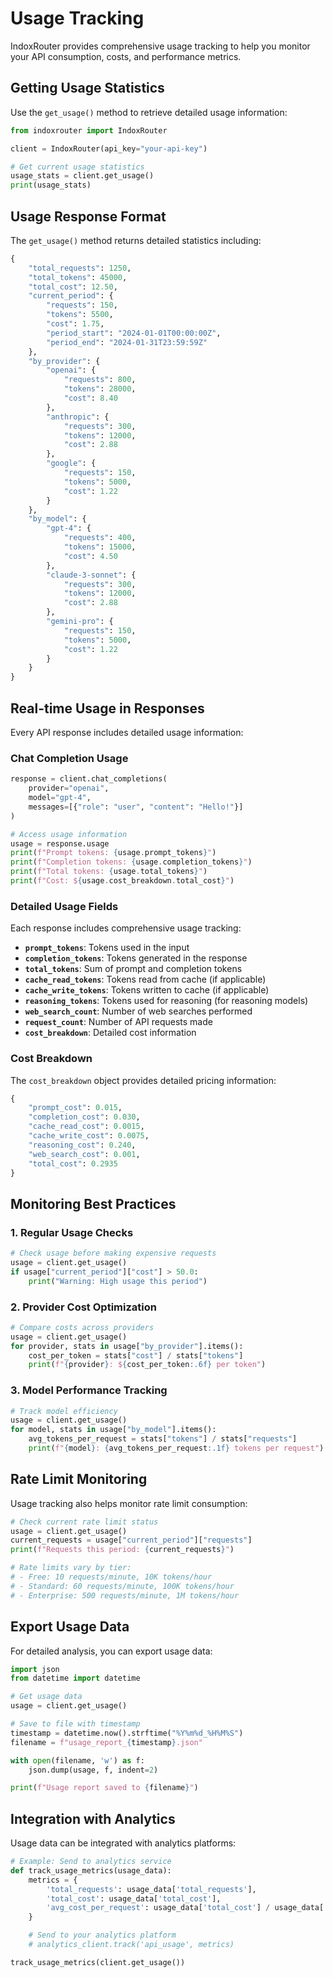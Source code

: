 # Usage Tracking

IndoxRouter provides comprehensive usage tracking to help you monitor your API consumption, costs, and performance metrics.

## Getting Usage Statistics

Use the `get_usage()` method to retrieve detailed usage information:

```python
from indoxrouter import IndoxRouter

client = IndoxRouter(api_key="your-api-key")

# Get current usage statistics
usage_stats = client.get_usage()
print(usage_stats)
```

## Usage Response Format

The `get_usage()` method returns detailed statistics including:

```python
{
    "total_requests": 1250,
    "total_tokens": 45000,
    "total_cost": 12.50,
    "current_period": {
        "requests": 150,
        "tokens": 5500,
        "cost": 1.75,
        "period_start": "2024-01-01T00:00:00Z",
        "period_end": "2024-01-31T23:59:59Z"
    },
    "by_provider": {
        "openai": {
            "requests": 800,
            "tokens": 28000,
            "cost": 8.40
        },
        "anthropic": {
            "requests": 300,
            "tokens": 12000,
            "cost": 2.88
        },
        "google": {
            "requests": 150,
            "tokens": 5000,
            "cost": 1.22
        }
    },
    "by_model": {
        "gpt-4": {
            "requests": 400,
            "tokens": 15000,
            "cost": 4.50
        },
        "claude-3-sonnet": {
            "requests": 300,
            "tokens": 12000,
            "cost": 2.88
        },
        "gemini-pro": {
            "requests": 150,
            "tokens": 5000,
            "cost": 1.22
        }
    }
}
```

## Real-time Usage in Responses

Every API response includes detailed usage information:

### Chat Completion Usage

```python
response = client.chat_completions(
    provider="openai",
    model="gpt-4",
    messages=[{"role": "user", "content": "Hello!"}]
)

# Access usage information
usage = response.usage
print(f"Prompt tokens: {usage.prompt_tokens}")
print(f"Completion tokens: {usage.completion_tokens}")
print(f"Total tokens: {usage.total_tokens}")
print(f"Cost: ${usage.cost_breakdown.total_cost}")
```

### Detailed Usage Fields

Each response includes comprehensive usage tracking:

- **`prompt_tokens`**: Tokens used in the input
- **`completion_tokens`**: Tokens generated in the response
- **`total_tokens`**: Sum of prompt and completion tokens
- **`cache_read_tokens`**: Tokens read from cache (if applicable)
- **`cache_write_tokens`**: Tokens written to cache (if applicable)
- **`reasoning_tokens`**: Tokens used for reasoning (for reasoning models)
- **`web_search_count`**: Number of web searches performed
- **`request_count`**: Number of API requests made
- **`cost_breakdown`**: Detailed cost information

### Cost Breakdown

The `cost_breakdown` object provides detailed pricing information:

```python
{
    "prompt_cost": 0.015,
    "completion_cost": 0.030,
    "cache_read_cost": 0.0015,
    "cache_write_cost": 0.0075,
    "reasoning_cost": 0.240,
    "web_search_cost": 0.001,
    "total_cost": 0.2935
}
```

## Monitoring Best Practices

### 1. Regular Usage Checks

```python
# Check usage before making expensive requests
usage = client.get_usage()
if usage["current_period"]["cost"] > 50.0:
    print("Warning: High usage this period")
```

### 2. Provider Cost Optimization

```python
# Compare costs across providers
usage = client.get_usage()
for provider, stats in usage["by_provider"].items():
    cost_per_token = stats["cost"] / stats["tokens"]
    print(f"{provider}: ${cost_per_token:.6f} per token")
```

### 3. Model Performance Tracking

```python
# Track model efficiency
usage = client.get_usage()
for model, stats in usage["by_model"].items():
    avg_tokens_per_request = stats["tokens"] / stats["requests"]
    print(f"{model}: {avg_tokens_per_request:.1f} tokens per request")
```

## Rate Limit Monitoring

Usage tracking also helps monitor rate limit consumption:

```python
# Check current rate limit status
usage = client.get_usage()
current_requests = usage["current_period"]["requests"]
print(f"Requests this period: {current_requests}")

# Rate limits vary by tier:
# - Free: 10 requests/minute, 10K tokens/hour
# - Standard: 60 requests/minute, 100K tokens/hour
# - Enterprise: 500 requests/minute, 1M tokens/hour
```

## Export Usage Data

For detailed analysis, you can export usage data:

```python
import json
from datetime import datetime

# Get usage data
usage = client.get_usage()

# Save to file with timestamp
timestamp = datetime.now().strftime("%Y%m%d_%H%M%S")
filename = f"usage_report_{timestamp}.json"

with open(filename, 'w') as f:
    json.dump(usage, f, indent=2)

print(f"Usage report saved to {filename}")
```

## Integration with Analytics

Usage data can be integrated with analytics platforms:

```python
# Example: Send to analytics service
def track_usage_metrics(usage_data):
    metrics = {
        'total_requests': usage_data['total_requests'],
        'total_cost': usage_data['total_cost'],
        'avg_cost_per_request': usage_data['total_cost'] / usage_data['total_requests']
    }

    # Send to your analytics platform
    # analytics_client.track('api_usage', metrics)

track_usage_metrics(client.get_usage())
```
